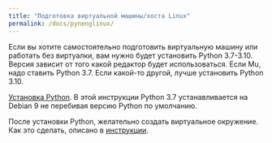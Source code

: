 ```yaml
---
title: "Подготовка виртуальной машины/хоста Linux"
permalink: /docs/pynenglinux/
---
```


Если вы хотите самостоятельно подготовить виртуальную машину или работать без виртуалки, вам нужно будет установить Python 3.7-3.10.
Версия зависит от того какой редактор будет использоваться. Если Mu, надо ставить Python 3.7. Если какой-то другой,
лучше установить Python 3.10.

[Установка Python](https://pyneng.github.io/docs/python-3-7/).
В этой инструкции Python 3.7 устанавливается на Debian 9 не перебивая версию Python по умолчанию.


После установки Python, желательно создать виртуальное окружение.
Как это сделать, описано в [инструкции](/docs/venv/).
